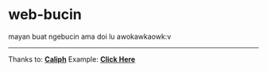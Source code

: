 # web-bucin
mayan buat ngebucin ama doi lu awokawkaowk:v

---

Thanks to: <b><a href="github.com/CaliphDev">Caliph</a></b>
Example: <b><a href="for-you.muhammdsatritama.repl.co">Click Here</a></b>
